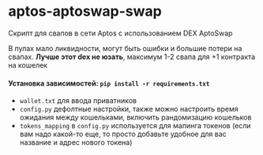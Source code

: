 # aptos-aptoswap-swap

Скрипт для свапов в сети Aptos с использованием DEX AptoSwap

В пулах мало ликвидности, могут быть ошибки и большие потери на свапах. **Лучше этот dex не юзать**, 
максимум 1-2 свапа для +1 контракта на кошелек

#### Установка зависимостей: ```pip install -r requirements.txt```

- `wallet.txt` для ввода приватников
- `config.py`  дефолтные настройки, также можно настроить время ожидания между кошельками, включить рандомизацию кошельков
- `tokens_mapping` в `config.py` используется для мапинга токенов (если вам надо какой-то еще, то просто добавьте
  удобное для вас название и адрес нового токена)

